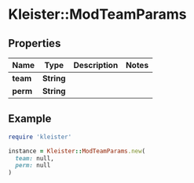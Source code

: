 # Kleister::ModTeamParams

## Properties

| Name | Type | Description | Notes |
| ---- | ---- | ----------- | ----- |
| **team** | **String** |  |  |
| **perm** | **String** |  |  |

## Example

```ruby
require 'kleister'

instance = Kleister::ModTeamParams.new(
  team: null,
  perm: null
)
```

